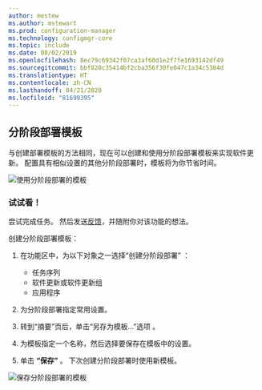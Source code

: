 ```yaml
---
author: mestew
ms.author: mstewart
ms.prod: configuration-manager
ms.technology: configmgr-core
ms.topic: include
ms.date: 08/02/2019
ms.openlocfilehash: 8ec79c69342f07ca3af60d1e2f7fe1693142df49
ms.sourcegitcommit: bbf820c35414bf2cba356f30fe047c1a34c5384d
ms.translationtype: HT
ms.contentlocale: zh-CN
ms.lasthandoff: 04/21/2020
ms.locfileid: "81699395"
---
```

## <a name="phased-deployment-templates"></a>分阶段部署模板
<!--4961086-->
与创建部署模板的方法相同，现在可以创建和使用分阶段部署模板来实现软件更新。 配置具有相似设置的其他分阶段部署时，模板将为你节省时间。

![使用分阶段部署的模板](../../media/4961086-phased-deployment-use-template.png)

### <a name="try-it-out"></a>试试看！

尝试完成任务。 然后发送[反馈](../../../../understand/find-help.md#product-feedback)，并随附你对该功能的想法。

创建分阶段部署模板：

1. 在功能区中，为以下对象之一选择“创建分阶段部署”  ：

   - 任务序列
   - 软件更新或软件更新组
   - 应用程序

1. 为分阶段部署指定常用设置。
1. 转到“摘要”页后，单击“另存为模板...”选项   。
1. 为模板指定一个名称，然后选择要保存在模板中的设置。
1. 单击 **“保存”** 。 下次创建分阶段部署时使用新模板。

![保存分阶段部署的模板](../../media/4961086-phased-deployment-save-template.png)